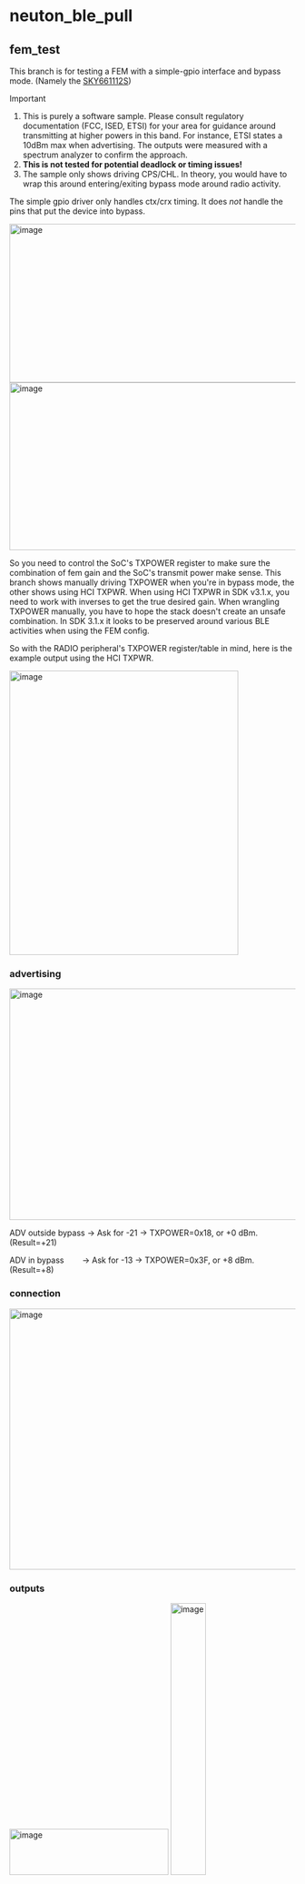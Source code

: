 # neuton_ble_pull
## fem_test
This branch is for testing a FEM with a simple-gpio interface and bypass mode. (Namely the [SKY661112S](https://www.skyworksinc.com/-/media/4C7B484628BA46BDADCB2E2AACDFA1ED.pdf))

> [!IMPORTANT]
> 1) This is purely a software sample. Please consult regulatory documentation (FCC, ISED, ETSI) for your area for guidance around transmitting at higher powers in this band. For instance, ETSI states a 10dBm max when advertising. The outputs were measured with a spectrum analyzer to confirm the approach.
> 2) **This is not tested for potential deadlock or timing issues!**
> 3) The sample only shows driving CPS/CHL. In theory, you would have to wrap this around entering/exiting bypass mode around radio activity.

The simple gpio driver only handles ctx/crx timing. It does _not_ handle the pins that put the device into bypass.

<img width="916" height="279" alt="image" src="https://github.com/user-attachments/assets/c672b9e6-1c8f-46f5-b21d-39d95a5708a6" />

<img width="864" height="295" alt="image" src="https://github.com/user-attachments/assets/2f85fa43-19d6-4462-a27e-10d9f4df26cc" />

So you need to control the SoC's TXPOWER register to make sure the combination of fem gain and the SoC's transmit power make sense.
This branch shows manually driving TXPOWER when you're in bypass mode, the other shows using HCI TXPWR. When using HCI TXPWR in SDK v3.1.x, you need to work with inverses to get the true desired gain. When wrangling TXPOWER manually, you have to hope the stack doesn't create an unsafe combination. In SDK 3.1.x it looks to be preserved around various BLE activities when using the FEM config.

So with the RADIO peripheral's TXPOWER register/table in mind, here is the example output using the HCI TXPWR.

<img width="403" height="500" alt="image" src="https://github.com/user-attachments/assets/34d66102-6add-4345-bf45-c3ecfa704473" />

### advertising
<img width="794" height="407" alt="image" src="https://github.com/user-attachments/assets/6473ba66-32a6-45bc-b21e-65f6673d6859" />

ADV outside bypass -> Ask for -21 -> TXPOWER=0x18, or +0 dBm. (Result=+21)

ADV in bypass       -> Ask for -13 -> TXPOWER=0x3F, or +8 dBm.  (Result=+8)

### connection
<img width="560" height="459" alt="image" src="https://github.com/user-attachments/assets/0ab467ac-62e9-4c57-860c-db0da031e8cf" />

### outputs
<img width="280" height="81" alt="image" src="https://github.com/user-attachments/assets/90b80b74-2217-4684-8213-ed7cc47a90d4" /> <img width="35%" alt="image" src="https://github.com/user-attachments/assets/2c3a3439-bbf2-46e8-96f9-c70d3d72b9b7" />




# Brief
A simple BLE peripheral application that generates mock sensor data and pipes it out via a custom BLE characteristic. It also has a receive characteristic in case you want to configure the device.

This way you can csv it in whatever means you like, preprocess it to ensure signal data is centered, and upload it as training/feature extraction data, even if you don't have a spare serial output for the device.

You can also try to repurpose Nordic UART Service (NUS) to avoid creation of a custom characteristic.


> [!NOTE]
> You could use Enhanced Shockburst (ESB) if you have access to two Nordic devices and pipe out the data potentially faster, with less main.c code content.
> BLE was chosen for this sample for interoperability and to be able to potentially piggyback on an existing BLE application.
> You can see a sample of that [here](https://github.com/droidecahedron/neuton_esb_pull)

# Requirements
## Software
nRF Connect SDK v3.1.0

## Hardware
nRF54L15-DK

# Running the sample
Clone this sample and run `west build -b nrf54l15dk/nrf54l15/cpuapp -p`, then flash your DK with `west flash --recover`.

You can observe the logs to see the 100 samples generated (with the first sample being the iteration), and then piped to the BLE thread.

Connect with any device and enable notifications for the `0x5E85012D` characteristic to see the data come in. You can also write to the `0xDE70CF61` but the sample does nothing but print the data.

# Example output
## Starting up
```
*** Booting nRF Connect SDK v3.1.0-6c6e5b32496e ***
*** Using Zephyr OS v4.1.99-1612683d4010 ***
[00:00:00.000,402] <inf> bt_sdc_hci_driver: SoftDevice Controller build revision: 
                                            fc de 41 eb a2 d1 42 24  00 b5 f8 57 9f ac 9d 9e |..A...B$ ...W....
                                            aa c9 b4 34                                      |...4             
[00:00:00.001,236] <wrn> bt_hci_core: Num of Controller's ACL packets != ACL bt_conn_tx contexts (3 != 10)
[00:00:00.001,590] <inf> bt_hci_core: HW Platform: Nordic Semiconductor (0x0002)
[00:00:00.001,603] <inf> bt_hci_core: HW Variant: nRF54Lx (0x0005)
[00:00:00.001,617] <inf> bt_hci_core: Firmware: Standard Bluetooth controller (0x00) Version 252.16862 Build 1121034987
[00:00:00.002,024] <inf> bt_hci_core: HCI transport: SDC
[00:00:00.002,073] <inf> bt_hci_core: Identity: F2:2F:2D:28:32:A4 (random)
[00:00:00.002,088] <inf> bt_hci_core: HCI: version 6.1 (0x0f) revision 0x3069, manufacturer 0x0059
[00:00:00.002,101] <inf> bt_hci_core: LMP: version 6.1 (0x0f) subver 0x3069
[00:00:00.002,107] <inf> neuton_pull_ble: Bluetooth initialized
[00:00:00.002,557] <inf> neuton_pull_ble: Advertising successfully started
 46--- 72 messages dropped ---
 47 48 49 4A 4B 4C 4D 4E 4F 50 51 52 53 54 55 56 57 58 59 5A 5B 5C 5D 5E 5F 60 61 62 63
[00:00:01.001,553] <inf> neuton_pull_ble: BLE Thread does not detect an active BLE connection
 46--- 72 messages dropped ---
 ```

 ## LE Phone App (nRF Connect for Mobile) scanning for device
 <img width="25%" alt="image" src="https://github.com/user-attachments/assets/ee963c0f-688c-48eb-ab04-769c7b88421a" />

 ## LE Phone App (nRF Connect for Mobile) receiving data
 <img width="25%" alt="image" src="https://github.com/user-attachments/assets/784c5859-496f-4e4e-88d5-e18f6cbc4c28" />
 
> You will see the first byte go up per "iter" every notification.

# Extras
For a reference application (incl. serial data pull) see the [following](https://github.com/Neuton-tinyML/neuton-nordic-thingy53-ble-remotecontrol/blob/13137e79ba527f2bc68213ea8cd8aedb33ceb253/src/main.c#L135-L137).

